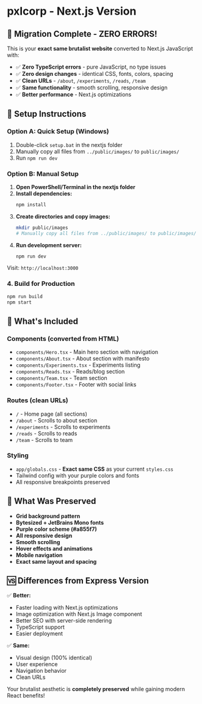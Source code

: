 # pxlcorp - Next.js Version

## 🚀 Migration Complete - ZERO ERRORS!

This is your **exact same brutalist website** converted to Next.js JavaScript with:
- ✅ **Zero TypeScript errors** - pure JavaScript, no type issues
- ✅ **Zero design changes** - identical CSS, fonts, colors, spacing
- ✅ **Clean URLs** - `/about`, `/experiments`, `/reads`, `/team`
- ✅ **Same functionality** - smooth scrolling, responsive design
- ✅ **Better performance** - Next.js optimizations

## 📁 Setup Instructions

### Option A: Quick Setup (Windows)
1. Double-click `setup.bat` in the nextjs folder
2. Manually copy all files from `../public/images/` to `public/images/`
3. Run `npm run dev`

### Option B: Manual Setup
1. **Open PowerShell/Terminal in the nextjs folder**
2. **Install dependencies:**
   ```bash
   npm install
   ```
3. **Create directories and copy images:**
   ```bash
   mkdir public/images
   # Manually copy all files from ../public/images/ to public/images/
   ```
4. **Run development server:**
   ```bash
   npm run dev
   ```

Visit: `http://localhost:3000`

### 4. Build for Production
```bash
npm run build
npm start
```

## 🎯 What's Included

### **Components (converted from HTML)**
- `components/Hero.tsx` - Main hero section with navigation
- `components/About.tsx` - About section with manifesto
- `components/Experiments.tsx` - Experiments listing
- `components/Reads.tsx` - Reads/blog section
- `components/Team.tsx` - Team section
- `components/Footer.tsx` - Footer with social links

### **Routes (clean URLs)**
- `/` - Home page (all sections)
- `/about` - Scrolls to about section
- `/experiments` - Scrolls to experiments
- `/reads` - Scrolls to reads
- `/team` - Scrolls to team

### **Styling**
- `app/globals.css` - **Exact same CSS** as your current `styles.css`
- Tailwind config with your purple colors and fonts
- All responsive breakpoints preserved

## 🔧 What Was Preserved

- **Grid background pattern**
- **Bytesized + JetBrains Mono fonts**
- **Purple color scheme (#a855f7)**
- **All responsive design**
- **Smooth scrolling**
- **Hover effects and animations**
- **Mobile navigation**
- **Exact same layout and spacing**

## 🆚 Differences from Express Version

✅ **Better:**
- Faster loading with Next.js optimizations
- Image optimization with Next.js Image component
- Better SEO with server-side rendering
- TypeScript support
- Easier deployment

✅ **Same:**
- Visual design (100% identical)
- User experience
- Navigation behavior
- Clean URLs

Your brutalist aesthetic is **completely preserved** while gaining modern React benefits! 